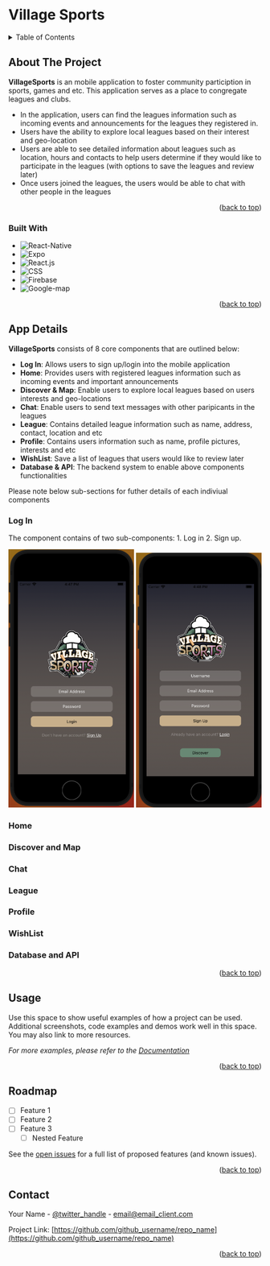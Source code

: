 <!-- Improved compatibility of back to top link: See: https://github.com/othneildrew/Best-README-Template/pull/73 -->
<a name="readme-top"></a>
<!--
*** Thanks for checking out the Best-README-Template. If you have a suggestion
*** that would make this better, please fork the repo and create a pull request
*** or simply open an issue with the tag "enhancement".
*** Don't forget to give the project a star!
*** Thanks again! Now go create something AMAZING! :D
-->

# Village Sports

<!-- TABLE OF CONTENTS -->
<details>
  <summary>Table of Contents</summary>
  <ol>
    <li>
      <a href="#about-the-project">About The Project</a>
      <ul>
        <li><a href="#built-with">Built With</a></li>
      </ul>
    </li>
    <li>
      <a href="#app-details">App Details</a>
      <ul>
        <li><a href="#log-in">Log In</a></li>
        <li><a href="#home">Home</a></li>
        <li><a href="#discover-and-map">Discover & Map</a></li>
        <li><a href="#chat">Chat</a></li>
        <li><a href="#league">League</a></li>
        <li><a href="#profile">Profile</a></li>
        <li><a href="#wishlist">WishList</a></li>
        <li><a href="#database-and-api">Database & API</a></li>
      </ul>
    </li>
    <li><a href="#usage">Usage</a></li>
    <li><a href="#roadmap">Roadmap</a></li>
    <li><a href="#contact">Contact</a></li>
  </ol>
</details>


<!-- ABOUT THE PROJECT -->
## About The Project

**VillageSports** is an mobile application to foster community particiption in sports, games and etc. This application serves as a place to congregate leagues and clubs.
* In the application, users can find the leagues information such as incoming events and announcements for the leagues they registered in.
* Users have the ability to explore local leagues based on their interest and geo-location
* Users are able to see detailed information about leagues such as location, hours and contacts to help users determine if they would like to participate in the leagues (with options to save the leagues and review later)
* Once users joined the leagues, the users would be able to chat with other people in the leagues

<p align="right">(<a href="#readme-top">back to top</a>)</p>


### Built With

* ![React-Native]
* ![Expo]
* ![React.js]
* ![CSS]
* ![Firebase]
* ![Google-map]


<p align="right">(<a href="#readme-top">back to top</a>)</p>



<!-- APP Details -->
## App Details

**VillageSports** consists of 8 core components that are outlined below:
* **Log In**: Allows users to sign up/login into the mobile application
* **Home**: Provides users with registered leagues information such as incoming events and important announcements
* **Discover & Map**: Enable users to explore local leagues based on users interests and geo-locations
* **Chat**: Enable users to send text messages with other paripicants in the leagues
* **League**: Contains detailed league information such as name, address, contact, location and etc
* **Profile**: Contains users information such as name, profile pictures, interests and etc
* **WishList**: Save a list of leagues that users would like to review later
* **Database & API**: The backend system to enable above components functionalities

Please note below sub-sections for futher details of each indiviual components

### Log In
The component contains of two sub-components: 1. Log in 2. Sign up.
<p>
  <img src="assets/Login.png" width="250">
  <img src="assets/Signup.png" width="250">
</p>

### Home


### Discover and Map

### Chat

### League

### Profile

### WishList

### Database and API

<p align="right">(<a href="#readme-top">back to top</a>)</p>



<!-- USAGE EXAMPLES -->
## Usage

Use this space to show useful examples of how a project can be used. Additional screenshots, code examples and demos work well in this space. You may also link to more resources.

_For more examples, please refer to the [Documentation](https://example.com)_

<p align="right">(<a href="#readme-top">back to top</a>)</p>



<!-- ROADMAP -->
## Roadmap

- [ ] Feature 1
- [ ] Feature 2
- [ ] Feature 3
    - [ ] Nested Feature

See the [open issues](https://github.com/github_username/repo_name/issues) for a full list of proposed features (and known issues).

<p align="right">(<a href="#readme-top">back to top</a>)</p>


<!-- CONTACT -->
## Contact

Your Name - [@twitter_handle](https://twitter.com/twitter_handle) - email@email_client.com

Project Link: [https://github.com/github_username/repo_name](https://github.com/github_username/repo_name)

<p align="right">(<a href="#readme-top">back to top</a>)</p>




<!-- MARKDOWN LINKS & IMAGES -->
<!-- https://www.markdownguide.org/basic-syntax/#reference-style-links -->
[React-Native]: https://img.shields.io/badge/React_Native-20232A?style=for-the-badge&logo=react&logoColor=61DAFB
[React.js]: https://img.shields.io/badge/React-20232A?style=for-the-badge&logo=react&logoColor=61DAFB
[Expo]: https://img.shields.io/badge/Expo-1B1F23?style=for-the-badge&logo=expo&logoColor=white
[Firebase]: https://img.shields.io/badge/firebase-ffca28?style=for-the-badge&logo=firebase&logoColor=black
[CSS]: https://img.shields.io/badge/CSS3-1572B6?style=for-the-badge&logo=css3&logoColor=white
[Google-map]: https://img.shields.io/badge/Google%20Maps-4285F4.svg?style=for-the-badge&logo=Google-Maps&logoColor=white
[Log-in]: assets/Login.png
